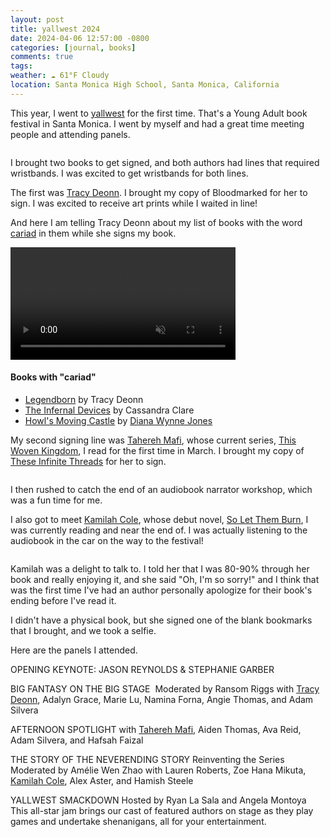 ```yaml
---
layout: post
title: yallwest 2024
date: 2024-04-06 12:57:00 -0800
categories: [journal, books]
comments: true
tags: 
weather: ☁️ 61°F Cloudy
location: Santa Monica High School, Santa Monica, California
---
```

This year, I went to [yallwest](https://www.yallwest.com) for the first time. That's a Young Adult book festival in Santa Monica. I went by myself and had a great time meeting people and attending panels. 

<a href="https://photo.shannonkay.com/Events/Yallwest-2024/i-76Mx8B7/A"><img src="https://photos.smugmug.com/Events/Yallwest-2024/i-76Mx8B7/0/Ctsp8xwsPKRxd2SshH3Gpq3b2VMD6JH9nXqs4KkJ6/M/20240504.10.44-002-M.jpg" alt=""></a>

I brought two books to get signed, and both authors had lines that required wristbands. I was excited to get wristbands for both lines.

The first was [Tracy Deonn](https://www.tracydeonn.com). I brought my copy of Bloodmarked for her to sign. I was excited to receive art prints while I waited in line!
<a href="https://photo.shannonkay.com/Events/Yallwest-2024/i-NVHZ35D/A"><img src="https://photos.smugmug.com/Events/Yallwest-2024/i-NVHZ35D/0/CQXRqMz8FBh3f5GzbBjT8SQGQv6WsVcxvxQKTL5M7/S/20240504.11.14-022-S.jpg" alt=""></a>

And here I am telling Tracy Deonn about my list of books with the word [cariad](https://en.wiktionary.org/wiki/cariad) in them while she signs my book. 

<video autoplay playsinline loop muted="true" style="width:360px;￼ height:640px;" >
<source src="/assets/vid/TraceyDeonnMeetsShannon-2024.mp4" type="video/mp4" >
</video>

#### Books with "cariad"
- [Legendborn](https://www.tracydeonn.com/legendborn) by Tracy Deonn
 - [The Infernal Devices](https://cassandraclare.com/series/the-infernal-devices/) by Cassandra Clare
 - [Howl's Moving Castle](https://openlibrary.org/books/OL9952961M/Howl's_Moving_Castle) by [Diana Wynne Jones](http://www.dianawynnejones.com)

My second signing line was [Tahereh Mafi](https://taherehmafi.com), whose current series, [This Woven Kingdom](https://www.harpercollins.com/products/this-woven-kingdom-tahereh-mafi?variant=40332913279010), I read for the first time in March. I brought my copy of [These Infinite Threads](https://www.harpercollins.com/products/these-infinite-threads-tahereh-mafi?variant=40566299656226) for her to sign. 

<a href="https://photo.shannonkay.com/Events/Yallwest-2024/i-fWxm6bk/A"><img src="https://photos.smugmug.com/Events/Yallwest-2024/i-fWxm6bk/0/CMZMqh7T7JzLck3bwS2kszkSBsJM8J5n5MXJDhLnN/M/20240504.12.36-022-M.jpg" alt=""></a>

I then rushed to catch the end of an audiobook narrator workshop, which was a fun time for me. 

I also got to meet [Kamilah Cole](https://www.kamilah-cole.com), whose debut novel, [So Let Them Burn](https://www.kamilah-cole.com/soletthemburn), I was currently reading and near the end of. I was actually listening to the audiobook in the car on the way to the festival!

<a href="https://photo.shannonkay.com/Events/Yallwest-2024/i-wHpBJg5/A"><img src="https://photos.smugmug.com/Events/Yallwest-2024/i-wHpBJg5/0/DS6JfhkxMbfg5nT65BqrXfkcPzK945rR87cNnS2J7/M/20240504.13.57-022-M.jpg" alt=""></a>

Kamilah was a delight to talk to. I told her that I was 80-90% through her book and really enjoying it, and she said "Oh, I'm so sorry!" and I think that was the first time I've had an author personally apologize for their book's ending before I've read it. 

I didn't have a physical book, but she signed one of the blank bookmarks that I brought, and we took a selfie. 

Here are the panels I attended.

OPENING KEYNOTE: JASON REYNOLDS & STEPHANIE GARBER

BIG FANTASY ON THE BIG STAGE 
Moderated by Ransom Riggs with [Tracy Deonn](https://www.tracydeonn.com), Adalyn Grace, Marie Lu, Namina Forna, Angie Thomas, and Adam Silvera

AFTERNOON SPOTLIGHT
with [Tahereh Mafi](https://taherehmafi.com), Aiden Thomas, Ava Reid, Adam Silvera, and Hafsah Faizal

THE STORY OF THE NEVERENDING STORY
Reinventing the Series
Moderated by Amélie Wen Zhao with Lauren Roberts, Zoe Hana Mikuta, [Kamilah Cole](https://www.kamilah-cole.com), Alex Aster, and Hamish Steele

YALLWEST SMACKDOWN
Hosted by Ryan La Sala and Angela Montoya
This all-star jam brings our cast of featured authors on stage as they play games and undertake shenanigans, all for your entertainment.